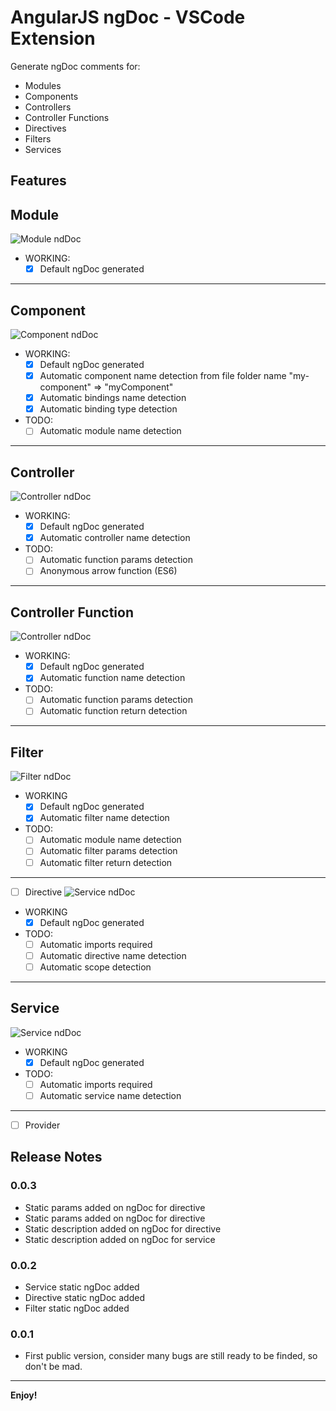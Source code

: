 # AngularJS ngDoc - VSCode Extension

Generate ngDoc comments for:
* Modules
* Components
* Controllers
* Controller Functions
* Directives 
* Filters
* Services

## Features
## Module
![Module ndDoc](./images/module_demo.gif)

* WORKING:
    * [x] Default ngDoc generated
---
## Component
![Component ndDoc](./images/component_demo.gif)
  
  * WORKING:
    * [x] Default ngDoc generated
    * [x] Automatic component name detection from file folder name "my-component" => "myComponent"
    * [x] Automatic bindings name detection
    * [x] Automatic binding type detection
  * TODO:
    * [ ] Automatic module name detection
---
## Controller 
![Controller ndDoc](./images/controller_demo.gif)
  
  * WORKING:
    * [x] Default ngDoc generated
    * [x] Automatic controller name detection
  * TODO:
    * [ ] Automatic function params detection
    * [ ] Anonymous arrow function (ES6)
---
## Controller Function
![Controller ndDoc](./images/controller_function_demo.gif)
  
  * WORKING:
    * [x] Default ngDoc generated
    * [x] Automatic function name detection
  * TODO:
    * [ ] Automatic function params detection
    * [ ] Automatic function return detection
---
## Filter
![Filter ndDoc](./images/filter_demo.gif)
  
  * WORKING
    * [x] Default ngDoc generated
    * [x] Automatic filter name detection
  * TODO:
    * [ ] Automatic module name detection
    * [ ] Automatic filter params detection
    * [ ] Automatic filter return detection

---
* [ ] Directive
![Service ndDoc](./images/service_demo.gif)
 * WORKING
    * [x] Default ngDoc generated
  * TODO:
    * [ ] Automatic imports required
    * [ ] Automatic directive name detection
    * [ ] Automatic scope detection
---
## Service  
![Service ndDoc](./images/service_demo.gif)

  * WORKING
    * [x] Default ngDoc generated
  * TODO:
    * [ ] Automatic imports required
    * [ ] Automatic service name detection
---
* [ ] Provider


## Release Notes

### 0.0.3
* Static params added on ngDoc for directive
* Static params added on ngDoc for directive
* Static description added on ngDoc for directive
* Static description added on ngDoc for service
### 0.0.2
* Service static ngDoc added
* Directive static ngDoc added
* Filter static ngDoc added

### 0.0.1
* First public version, consider many bugs are still ready to be finded, so don't be mad.

---

**Enjoy!**
